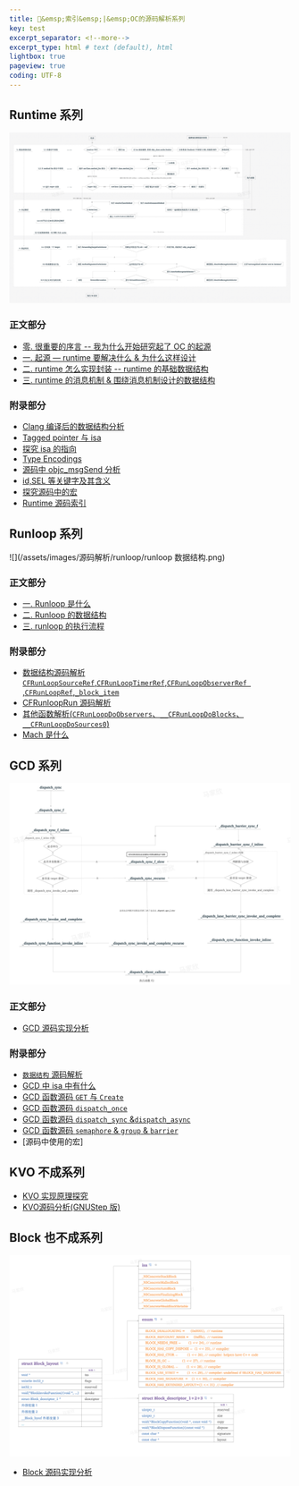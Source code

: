 ```yaml
---
title: 🤖&emsp;索引&emsp;|&emsp;OC的源码解析系列
key: test
excerpt_separator: <!--more-->
excerpt_type: html # text (default), html
lightbox: true
pageview: true
coding: UTF-8
---  
```


## Runtime 系列
![](/assets/images/源码解析/runtime/%E6%99%BA%E8%83%BD%E6%88%AA%E5%9B%BE-%E6%B0%B4%E5%8D%B0.jpg)  
### 正文部分
* [零. 很重要的序言 -- 我为什么开始研究起了 OC 的起源](https://mjxin.github.io/2020/08/28/OC%E5%9F%BA%E7%9F%B3-Runtime-%E6%AD%A3%E6%96%870.html)
* [一. 起源 — runtime 要解决什么 & 为什么这样设计](https://mjxin.github.io/2020/08/27/OC%E5%9F%BA%E7%9F%B3-Runtime-%E6%AD%A3%E6%96%871.html)
* [二. runtime 怎么实现封装 --  runtime 的基础数据结构](https://mjxin.github.io/2020/08/26/OC%E5%9F%BA%E7%9F%B3-Runtime-%E6%AD%A3%E6%96%872.html)
* [三. runtime 的消息机制 & 围绕消息机制设计的数据结构](https://mjxin.github.io/2020/08/25/OC%E5%9F%BA%E7%9F%B3-Runtime-%E6%AD%A3%E6%96%873.html)

### 附录部分

* [Clang 编译后的数据结构分析](https://mjxin.github.io/2020/07/01/OC%E5%9F%BA%E7%9F%B3-Runtime-%E9%99%84%E5%BD%95-Clang%E7%BC%96%E8%AF%91%E5%90%8E%E7%9A%84%E6%95%B0%E6%8D%AE%E7%BB%93%E6%9E%84.html)
* [Tagged pointer 与 isa](https://mjxin.github.io/2020/07/01/OC%E5%9F%BA%E7%9F%B3-Runtime-%E9%99%84%E5%BD%95-TaggedPointer%E4%B8%8Eisa.html)
* [探究 isa 的指向](https://mjxin.github.io/2020/07/01/OC%E5%9F%BA%E7%9F%B3-Runtime-%E9%99%84%E5%BD%95-%E6%8E%A2%E7%A9%B6-isa-%E7%9A%84%E6%8C%87%E5%90%91.html)
* [Type Encodings](https://mjxin.github.io/2020/07/01/OC%E5%9F%BA%E7%9F%B3-Runtime-%E9%99%84%E5%BD%95-TypeEncoding.html)
* [源码中 objc_msgSend 分析](https://mjxin.github.io/2020/07/01/OC%E5%9F%BA%E7%9F%B3-Runtime-%E9%99%84%E5%BD%95-objc_msgSend-%E5%88%86%E6%9E%90.html)
* [id,SEL 等关键字及其含义](https://mjxin.github.io/2020/07/01/OC%E5%9F%BA%E7%9F%B3-Runtime-%E9%99%84%E5%BD%95-id,sel%E7%AD%89%E5%85%B3%E9%94%AE%E5%AD%97%E5%8F%8A%E5%90%AB%E4%B9%89.html)
* [探究源码中的宏](https://mjxin.github.io/2020/07/01/OC%E5%9F%BA%E7%9F%B3-Runtime-%E9%99%84%E5%BD%95-%E6%BA%90%E7%A0%81%E4%B8%AD%E7%9A%84%E5%AE%8F.html)
* [Runtime 源码索引](https://mjxin.github.io/2020/07/01/OC%E5%9F%BA%E7%9F%B3-Runtime-%E9%99%84%E5%BD%95-%E6%BA%90%E7%A0%81%E7%B4%A2%E5%BC%95.html)


## Runloop 系列
![](/assets/images/源码解析/runloop/runloop 数据结构.png) 
### 正文部分
* [一. Runloop 是什么](https://mjxin.github.io/2020/08/20/OC%E5%9F%BA%E7%9F%B3-Runloop-%E6%AD%A3%E6%96%871.html)
* [二. Runloop 的数据结构](https://mjxin.github.io/2020/08/19/OC%E5%9F%BA%E7%9F%B3-Runloop-%E6%AD%A3%E6%96%872.html)
* [三. runloop 的执行流程](https://mjxin.github.io/2020/08/18/OC%E5%9F%BA%E7%9F%B3-Runloop-%E6%AD%A3%E6%96%873.html)

### 附录部分

* [数据结构源码解析`CFRunLoopSourceRef`,`CFRunLoopTimerRef`,`CFRunLoopObserverRef `,`CFRunLoopRef`,`_block_item`](https://mjxin.github.io/2020/07/02/OC%E5%9F%BA%E7%9F%B3-Runloop-%E9%99%84%E5%BD%95-%E6%95%B0%E6%8D%AE%E7%BB%93%E6%9E%84%E6%BA%90%E7%A0%81%E8%A7%A3%E6%9E%90.html)
* [CFRunloopRun 源码解析](https://mjxin.github.io/2020/07/02/OC%E5%9F%BA%E7%9F%B3-Runloop-%E9%99%84%E5%BD%95-%E6%BA%90%E7%A0%81%E8%A7%A3%E6%9E%90.html)
* [其他函数解析(`CFRunLoopDoObservers`、`__CFRunLoopDoBlocks`、`__CFRunLoopDoSources0`)](https://mjxin.github.io/2020/07/02/OC%E5%9F%BA%E7%9F%B3-Runloop-%E9%99%84%E5%BD%95-%E5%85%B6%E4%BB%96%E5%87%BD%E6%95%B0%E8%A7%A3%E6%9E%90.html)
* [Mach 是什么](https://mjxin.github.io/2020/07/02/OC%E5%9F%BA%E7%9F%B3-Runloop-%E9%99%84%E5%BD%95-Mach%E6%98%AF%E4%BB%80%E4%B9%88.html)

## GCD 系列
![](/assets/images/源码解析/GCD/GCD%E6%B5%81%E7%A8%8B.png)  
### 正文部分

* [GCD 源码实现分析](https://mjxin.github.io/2020/08/17/OC%E5%9F%BA%E7%9F%B3-GCD-%E6%AD%A3%E6%96%87.html)

### 附录部分

* [`数据结构` 源码解析](https://mjxin.github.io/2020/07/05/OC%E5%9F%BA%E7%9F%B3-GCD-%E9%99%84%E5%BD%95-%E6%95%B0%E6%8D%AE%E7%BB%93%E6%9E%84.html)
* [GCD 中 isa 中有什么](https://mjxin.github.io/2020/07/05/OC%E5%9F%BA%E7%9F%B3-GCD-%E9%99%84%E5%BD%95-GCD%E7%9A%84isa.html)
* [GCD 函数源码 `GET` 与 `Create`](https://mjxin.github.io/2020/07/05/OC%E5%9F%BA%E7%9F%B3-GCD-%E9%99%84%E5%BD%95-%E6%BA%90%E7%A0%81%E4%B8%AD%E7%9A%84%E5%87%BD%E6%95%B0%E5%AE%9E%E7%8E%B0.html)
* [GCD 函数源码 `dispatch_once`](https://mjxin.github.io/2020/07/05/OC%E5%9F%BA%E7%9F%B3-GCD-%E9%99%84%E5%BD%95-dispatch_once.html)
* [GCD 函数源码 `dispatch_sync` &`dispatch_async`](https://mjxin.github.io/2020/07/05/OC%E5%9F%BA%E7%9F%B3-GCD-%E9%99%84%E5%BD%95-Sync&Async.html)
* [GCD 函数源码 `semaphore` & `group` & `barrier`](https://mjxin.github.io/2020/07/05/OC%E5%9F%BA%E7%9F%B3-GCD-%E9%99%84%E5%BD%95-Semaphore&Group&Barrier.html)
* [源码中使用的宏]

## KVO 不成系列

* [KVO 实现原理探究](https://mjxin.github.io/2020/08/16/OC%E5%9F%BA%E7%9F%B3-KVO-%E6%AD%A3%E6%96%87.html)
* [KVO源码分析(GNUStep 版)](https://mjxin.github.io/2020/07/04/OC%E5%9F%BA%E7%9F%B3-KVO-%E9%99%84%E5%BD%95-%E6%BA%90%E7%A0%81%E8%A7%A3%E6%9E%90.html)

## Block 也不成系列
![](/assets/images/源码解析/block/block.png)  
* [Block 源码实现分析](https://mjxin.github.io/2020/08/15/OC%E5%9F%BA%E7%9F%B3-Block-%E6%AD%A3%E6%96%87.html)
